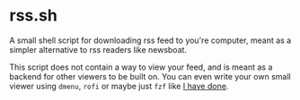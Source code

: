 # rss.sh

A small shell script for downloading rss feed to you're computer,
meant as a simpler alternative to rss readers like newsboat.

This script does not contain a way to view your feed, and is meant
as a backend for other viewers to be built on. You can even write
your own small viewer using `dmenu`, `rofi` or maybe just `fzf` like
[I have done](https://github.com/Hejsil/dotfiles/blob/master/.local/script/rss-read.sh).


